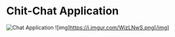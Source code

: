# Chit-Chat Application

![Chat Application](https://i.ibb.co/GJwyy9m/Bv9-Js3-QLOLY-HD.jpg)
![img]https://i.imgur.com/WizLNwS.png[/img]

<!-- ## Introduction

This is a code repository for the corresponding video tutorial. In this video, we create a full Realtime Chat Application with Social Auth and dedicated chat APIs/sockets.

You will learn how to build a react chat app using [https://chatengine.io](https://chatengine.io)

Firebase and Chat Engine are greats tools to setup apps fast and easily - great to learn with!

### Bonus - E-mail notifications

If you want to upgrade this chat application even further than what is shown in the video, you can add e-mail notifications. More info on https://chatengine.io/docs/email_notifications. -->
